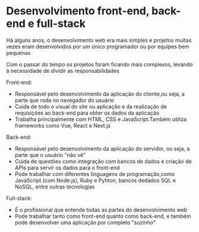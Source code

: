 # Desenvolvimento front-end, back-end e full-stack

Há alguns anos, o desenvolvimento web era mais simples e projetos muitas vezes eram desenvolvidos por um único programador ou por equipes bem pequenas

Com o passar do tempo os projetos foram ficando mais complexos, levando à necessidade de dividir as responsabilidades

Front-end:
* Responsável pelo desenvolvimento da aplicação do cliente,ou seja, a parte que roda no navegador do usuário
* Cuida de todo o visual do site ou aplicação e da realização de requisições ao back-end para obter os dados da aplicação
* Trabalha principalmente com HTML, CSS e JavaScript.Também utiliza frameworks como Vue, React e Next.js

Back-end:
* Responsável pelo desenvolvimento da aplicação do servidor, ou seja, a parte que o usuário "não vê"
* Cuida de questões como integração com bancos de dados e criação de APIs para servir os dados para o front-end
* Pode trabalhar com diferentes linguagens de programação,como JavaScript (com Node.js), Ruby e Pyhton, bancos dedados SQL e NoSQL, entre outras tecnologias

Full-stack:
* É o profissional que entende todas as partes do desenvolvimento web
* Pode trabalhar tanto como front-end quanto como back-end, e também pode desenvolver uma aplicação por completo "sozinho"
